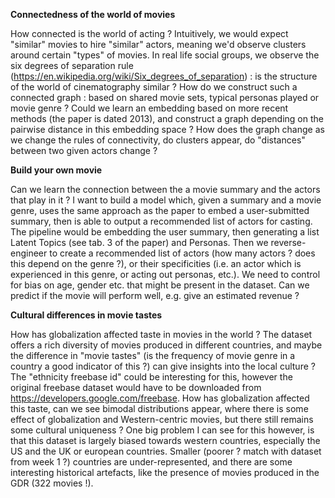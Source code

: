 **Connectedness of the world of movies**

How connected is the world of acting ? Intuitively, we would expect "similar" movies to hire "similar" actors, meaning we'd observe clusters around certain "types" of movies. In real life social groups, we observe the six degrees of separation rule (https://en.wikipedia.org/wiki/Six_degrees_of_separation) : is the structure of the world of cinematography similar ? How do we construct such a connected graph : based on shared movie sets, typical personas played or movie genre ? Could we learn an embedding based on more recent methods (the paper is dated 2013), and construct a graph depending on the pairwise distance in this embedding space ? How does the graph change as we change the rules of connectivity, do clusters appear, do "distances" between two given actors change ?

**Build your own movie**

Can we learn the connection between the a movie summary and the actors that play in it ? I want to build a model which, given a summary and a movie genre, uses the same approach as the paper to embed a user-submitted summary, then is able to output a recommended list of actors for casting. The pipeline would be embedding the user summary, then generating a list Latent Topics (see tab. 3 of the paper) and Personas. Then we reverse-engineer to create a recommended list of actors (how many actors ? does this depend on the genre ?), or their specificities (i.e. an actor which is experienced in this genre, or acting out personas, etc.). We need to control for bias on age, gender etc. that might be present in the dataset. Can we predict if the movie will perform well, e.g. give an estimated revenue ?

**Cultural differences in movie tastes**

How has globalization affected taste in movies in the world ? The dataset offers a rich diversity of movies produced in different countries, and maybe the difference in "movie tastes" (is the frequency of movie genre in a country a good indicator of this ?) can give insights into the local culture ? The "ethnicity freebase id" could be interesting for this, however the original freebase dataset would have to be downloaded from https://developers.google.com/freebase. How has globalization affected this taste, can we see bimodal distributions appear, where there is some effect of globalization and Western-centric movies, but there still remains some cultural uniqueness ? One big problem I can see for this however, is that this dataset is largely biased towards western countries, especially the US and the UK or european countries. Smaller (poorer ? match with dataset from week 1 ?) countries are under-represented, and there are some interesting historical artefacts, like the presence of movies produced in the GDR (322 movies !).